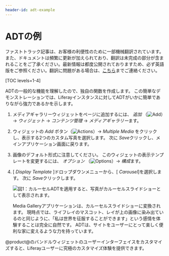 ```yaml
---
header-id: adt-example
---
```


# ADTの例

<p class="alert alert-info"><span class="wysiwyg-color-blue120">ファストトラック記事は、お客様の利便性のために一部機械翻訳されています。また、ドキュメントは頻繁に更新が加えられており、翻訳は未完成の部分が含まれることをご了承ください。最新情報は都度公開されておりますため、必ず英語版をご参照ください。翻訳に問題がある場合は、<a href="mailto:support-content-jp@liferay.com">こちら</a>までご連絡ください。</span></p>

[TOC levels=1-4]

ADTの一般的な機能を理解したので、独自の関数を作成します。 この簡単なデモンストレーションでは、Liferayインスタンスに対してADTがいかに簡単でありながら強力であるかを示します。

1.  メディアギャラリーウィジェットをページに追加するには、 *追加* （![Add](../../../../../images/icon-control-menu-add.png)）→ *ウィジェット* → *コンテンツ管理* → *メディアギャラリー*ます。

2.  ウィジェットの *Add* ボタン（![Actions](../../../../../images/icon-app-add.png)）→ *Multiple Media* をクリックし、表示する2つのカスタム写真を選択します。 次に *Save*クリックし、メインアプリケーション画面に戻ります。

3.  画像のデフォルト形式に注意してください。 このウィジェットの表示テンプレートを変更するには、 *オプション* （![Options](../../../../../images/icon-app-options.png)）→ *構成*ます。

4.  [ *Display Template* ]ドロップダウンメニューから、[ *Carousel*]を選択します。 次に *Save*クリックします。

    ![図1：カルーセルADTを適用すると、写真がカルーセルスライドショーとして表示されます。](../../../../../images/adt-carousel.png)

    Media Galleryアプリケーションは、カルーセルスライドショーに変換されます。 現時点では、ライフレイのマスコット、レイが上の画像に染み出ているのと同じように、「私は世界を征服することができます」という感情を体験することは完全に自然です。 ADTは、サイトをユーザーにとって楽しく便利な家に変えるような力を持っています。

@product@のバンドルウィジェットのユーザーインターフェイスをカスタマイズすると、Liferayユーザーに究極のカスタマイズ体験を提供できます。
